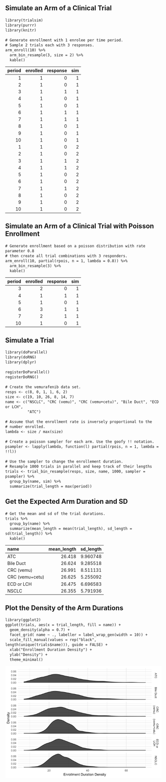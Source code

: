 Simulate an Arm of a Clinical Trial
-----------------------------------

    library(trialsim)
    library(purrr)
    library(knitr)

    # Generate enrollment with 1 enrolee per time period.
    # Sample 2 trials each with 3 responses.
    arm_enroll(10) %>%
      arm_bin_resample(3, size = 2) %>% 
      kable()

<table>
<thead>
<tr class="header">
<th style="text-align: right;">period</th>
<th style="text-align: right;">enrolled</th>
<th style="text-align: right;">response</th>
<th style="text-align: right;">sim</th>
</tr>
</thead>
<tbody>
<tr class="odd">
<td style="text-align: right;">1</td>
<td style="text-align: right;">1</td>
<td style="text-align: right;">0</td>
<td style="text-align: right;">1</td>
</tr>
<tr class="even">
<td style="text-align: right;">2</td>
<td style="text-align: right;">1</td>
<td style="text-align: right;">0</td>
<td style="text-align: right;">1</td>
</tr>
<tr class="odd">
<td style="text-align: right;">3</td>
<td style="text-align: right;">1</td>
<td style="text-align: right;">1</td>
<td style="text-align: right;">1</td>
</tr>
<tr class="even">
<td style="text-align: right;">4</td>
<td style="text-align: right;">1</td>
<td style="text-align: right;">0</td>
<td style="text-align: right;">1</td>
</tr>
<tr class="odd">
<td style="text-align: right;">5</td>
<td style="text-align: right;">1</td>
<td style="text-align: right;">0</td>
<td style="text-align: right;">1</td>
</tr>
<tr class="even">
<td style="text-align: right;">6</td>
<td style="text-align: right;">1</td>
<td style="text-align: right;">1</td>
<td style="text-align: right;">1</td>
</tr>
<tr class="odd">
<td style="text-align: right;">7</td>
<td style="text-align: right;">1</td>
<td style="text-align: right;">1</td>
<td style="text-align: right;">1</td>
</tr>
<tr class="even">
<td style="text-align: right;">8</td>
<td style="text-align: right;">1</td>
<td style="text-align: right;">0</td>
<td style="text-align: right;">1</td>
</tr>
<tr class="odd">
<td style="text-align: right;">9</td>
<td style="text-align: right;">1</td>
<td style="text-align: right;">0</td>
<td style="text-align: right;">1</td>
</tr>
<tr class="even">
<td style="text-align: right;">10</td>
<td style="text-align: right;">1</td>
<td style="text-align: right;">0</td>
<td style="text-align: right;">1</td>
</tr>
<tr class="odd">
<td style="text-align: right;">1</td>
<td style="text-align: right;">1</td>
<td style="text-align: right;">0</td>
<td style="text-align: right;">2</td>
</tr>
<tr class="even">
<td style="text-align: right;">2</td>
<td style="text-align: right;">1</td>
<td style="text-align: right;">0</td>
<td style="text-align: right;">2</td>
</tr>
<tr class="odd">
<td style="text-align: right;">3</td>
<td style="text-align: right;">1</td>
<td style="text-align: right;">1</td>
<td style="text-align: right;">2</td>
</tr>
<tr class="even">
<td style="text-align: right;">4</td>
<td style="text-align: right;">1</td>
<td style="text-align: right;">1</td>
<td style="text-align: right;">2</td>
</tr>
<tr class="odd">
<td style="text-align: right;">5</td>
<td style="text-align: right;">1</td>
<td style="text-align: right;">0</td>
<td style="text-align: right;">2</td>
</tr>
<tr class="even">
<td style="text-align: right;">6</td>
<td style="text-align: right;">1</td>
<td style="text-align: right;">0</td>
<td style="text-align: right;">2</td>
</tr>
<tr class="odd">
<td style="text-align: right;">7</td>
<td style="text-align: right;">1</td>
<td style="text-align: right;">1</td>
<td style="text-align: right;">2</td>
</tr>
<tr class="even">
<td style="text-align: right;">8</td>
<td style="text-align: right;">1</td>
<td style="text-align: right;">0</td>
<td style="text-align: right;">2</td>
</tr>
<tr class="odd">
<td style="text-align: right;">9</td>
<td style="text-align: right;">1</td>
<td style="text-align: right;">0</td>
<td style="text-align: right;">2</td>
</tr>
<tr class="even">
<td style="text-align: right;">10</td>
<td style="text-align: right;">1</td>
<td style="text-align: right;">0</td>
<td style="text-align: right;">2</td>
</tr>
</tbody>
</table>

Simulate an Arm of a Clinical Trial with Poisson Enrollment
-----------------------------------------------------------

    # Generate enrollment based on a poisson distribution with rate parameter 0.8
    # then create all trial combinations with 3 responders.
    arm_enroll(10, partial(rpois, n = 1, lambda = 0.8)) %>%
      arm_bin_resample(3) %>%
      kable()

<table>
<thead>
<tr class="header">
<th style="text-align: right;">period</th>
<th style="text-align: right;">enrolled</th>
<th style="text-align: right;">response</th>
<th style="text-align: right;">sim</th>
</tr>
</thead>
<tbody>
<tr class="odd">
<td style="text-align: right;">3</td>
<td style="text-align: right;">2</td>
<td style="text-align: right;">0</td>
<td style="text-align: right;">1</td>
</tr>
<tr class="even">
<td style="text-align: right;">4</td>
<td style="text-align: right;">1</td>
<td style="text-align: right;">1</td>
<td style="text-align: right;">1</td>
</tr>
<tr class="odd">
<td style="text-align: right;">5</td>
<td style="text-align: right;">1</td>
<td style="text-align: right;">0</td>
<td style="text-align: right;">1</td>
</tr>
<tr class="even">
<td style="text-align: right;">6</td>
<td style="text-align: right;">3</td>
<td style="text-align: right;">1</td>
<td style="text-align: right;">1</td>
</tr>
<tr class="odd">
<td style="text-align: right;">7</td>
<td style="text-align: right;">2</td>
<td style="text-align: right;">1</td>
<td style="text-align: right;">1</td>
</tr>
<tr class="even">
<td style="text-align: right;">10</td>
<td style="text-align: right;">1</td>
<td style="text-align: right;">0</td>
<td style="text-align: right;">1</td>
</tr>
</tbody>
</table>

Simulate a Trial
----------------

    library(doParallel)
    library(doRNG)
    library(dplyr)

    registerDoParallel()
    registerDoRNG()

    # Create the vemurafenib data set.
    resps <- c(8, 0, 1, 1, 6, 2)
    size <- c(19, 10, 26, 8, 14, 7)
    name <- c("NSCLC", "CRC (vemu)", "CRC (vemu+cetu)", "Bile Duct", "ECD or LCH",
              "ATC")

    # Assume that the enrollment rate is inversely proportional to the
    # number enrolled.
    lambda <- size / max(size)

    # Create a poisson sampler for each arm. Use the goofy !! notation.
    psampler <- lapply(lambda, function(l) partial(rpois, n = 1, lambda = !!l))

    # Use the sampler to change the enrollement duration.
    # Resample 1000 trials in parallel and keep track of their lengths
    trials <- trial_bin_resample(resps, size, name, 1000, sampler = psampler) %>%
      group_by(name, sim) %>% 
      summarize(trial_length = max(period))

Get the Expected Arm Duration and SD
------------------------------------

    # Get the mean and sd of the trial durations.
    trials %>%
      group_by(name) %>% 
      summarize(mean_length = mean(trial_length), sd_length = sd(trial_length)) %>%
      kable()

<table>
<thead>
<tr class="header">
<th style="text-align: left;">name</th>
<th style="text-align: right;">mean_length</th>
<th style="text-align: right;">sd_length</th>
</tr>
</thead>
<tbody>
<tr class="odd">
<td style="text-align: left;">ATC</td>
<td style="text-align: right;">26.418</td>
<td style="text-align: right;">9.960748</td>
</tr>
<tr class="even">
<td style="text-align: left;">Bile Duct</td>
<td style="text-align: right;">26.624</td>
<td style="text-align: right;">9.285518</td>
</tr>
<tr class="odd">
<td style="text-align: left;">CRC (vemu)</td>
<td style="text-align: right;">26.991</td>
<td style="text-align: right;">8.511131</td>
</tr>
<tr class="even">
<td style="text-align: left;">CRC (vemu+cetu)</td>
<td style="text-align: right;">26.625</td>
<td style="text-align: right;">5.255092</td>
</tr>
<tr class="odd">
<td style="text-align: left;">ECD or LCH</td>
<td style="text-align: right;">26.475</td>
<td style="text-align: right;">6.696583</td>
</tr>
<tr class="even">
<td style="text-align: left;">NSCLC</td>
<td style="text-align: right;">26.355</td>
<td style="text-align: right;">5.791936</td>
</tr>
</tbody>
</table>

Plot the Density of the Arm Durations
-------------------------------------

    library(ggplot2)
    ggplot(trials, aes(x = trial_length, fill = name)) +
      geom_density(alpha = 0.7) +
      facet_grid( name ~ ., labeller = label_wrap_gen(width = 10)) +
      scale_fill_manual(values = rep("black", length(unique(trials$name))), guide = FALSE) +
      xlab("Enrollment Duration Density") +
      ylab("Density") +
      theme_minimal()

![](inst/README/README_files/figure-markdown_strict/unnamed-chunk-5-1.png)
